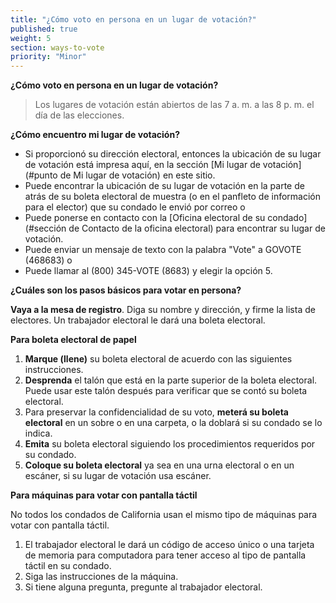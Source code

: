 ```yaml
---
title: "¿Cómo voto en persona en un lugar de votación?"
published: true
weight: 5
section: ways-to-vote
priority: "Minor"
---
```

**¿Cómo voto en persona en un lugar de votación?**  
> Los lugares de votación están abiertos de las 7 a. m. a las 8 p. m. el día de las elecciones.  

**¿Cómo encuentro mi lugar de votación?**  
- Si proporcionó su dirección electoral, entonces la ubicación de su lugar de votación está impresa aquí, en la sección [Mi lugar de votación](#punto de Mi lugar de votación) en este sitio.  
- Puede encontrar la ubicación de su lugar de votación en la parte de atrás de su boleta electoral de muestra (o en el panfleto de información para el elector) que su condado le envió por correo o  
- Puede ponerse en contacto con la [Oficina electoral de su condado](#sección de Contacto de la oficina electoral) para encontrar su lugar de votación.  
- Puede enviar un mensaje de texto con la palabra "Vote" a GOVOTE (468683) o  
- Puede llamar al (800) 345-VOTE (8683) y elegir la opción 5.  

**¿Cuáles son los pasos básicos para votar en persona?**  

**Vaya a la mesa de registro**. Diga su nombre y dirección, y firme la lista de electores. Un trabajador electoral le dará una boleta electoral.  

**Para boleta electoral de papel**  
 1. **Marque (llene)** su boleta electoral de acuerdo con las siguientes instrucciones.  
 2. **Desprenda** el talón que está en la parte superior de la boleta electoral. Puede usar este talón después para verificar que se contó su boleta electoral.  
 3. Para preservar la confidencialidad de su voto, **meterá su boleta electoral** en un sobre o en una carpeta, o la doblará si su condado se lo indica.  
 4. **Emita** su boleta electoral siguiendo los procedimientos requeridos por su condado.  
 5. **Coloque su boleta electoral** ya sea en una urna electoral o en un escáner, si su lugar de votación usa escáner.  

**Para máquinas para votar con pantalla táctil**  

No todos los condados de California usan el mismo tipo de máquinas para votar con pantalla táctil.  
 1. El trabajador electoral le dará un código de acceso único o una tarjeta de memoria para computadora para tener acceso al tipo de pantalla táctil en su condado.  
 2. Siga las instrucciones de la máquina.  
 3. Si tiene alguna pregunta, pregunte al trabajador electoral.
